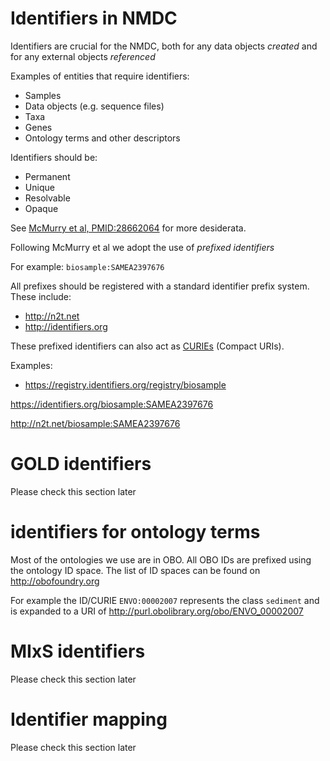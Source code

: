 # Identifiers in NMDC

Identifiers are crucial for the NMDC, both for any data objects *created* and for any external objects *referenced*

Examples of entities that require identifiers:

 * Samples
 * Data objects (e.g. sequence files)
 * Taxa
 * Genes
 * Ontology terms and other descriptors

Identifiers should be:

 * Permanent
 * Unique
 * Resolvable
 * Opaque

See [McMurry et al, PMID:28662064](https://www.ncbi.nlm.nih.gov/pubmed/28662064) for more desiderata.

Following McMurry et al we adopt the use of *prefixed identifiers*

For example: `biosample:SAMEA2397676`

All prefixes should be registered with a standard identifier prefix system. These include:

 * http://n2t.net
 * http://identifiers.org

These prefixed identifiers can also act as [CURIEs](https://www.w3.org/TR/curie/) (Compact URIs).

Examples:

 * https://registry.identifiers.org/registry/biosample

https://identifiers.org/biosample:SAMEA2397676

http://n2t.net/biosample:SAMEA2397676

# GOLD identifiers

Please check this section later

# identifiers for ontology terms

Most of the ontologies we use are in OBO. All OBO IDs are prefixed
using the ontology ID space. The list of ID spaces can be found on
http://obofoundry.org

For example the ID/CURIE `ENVO:00002007` represents the class `sediment` and is expanded to a URI of http://purl.obolibrary.org/obo/ENVO_00002007

# MIxS identifiers

Please check this section later

# Identifier mapping

Please check this section later
